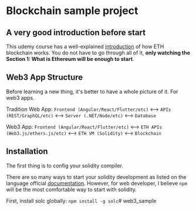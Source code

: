# Blockchain sample project

## A very good introduction before start
This udemy course has a well-explained [introduction](https://bettech.udemy.com/course/ethereum-and-solidity-the-complete-developers-guide/ ) of how ETH blockchain works. You do not have to go through all of it, **only watching the Section 1: What is Ethereum will be enough to start**.

## Web3 App Structure
Before learning a new thing, it's better to have a whole picture of it. For web3 apps.

Tradition Web App: 
`Frontend (Angular/React/Flutter/etc)` <--> `APIs (REST/GraphQL/etc)` <--> `Server (.NET/Node/etc)` <--> `Database`

Web3 App:
`Frontend (Angular/React/Flutter/etc)` <--> `ETH APIs (Web3.js/ethers.js/etc)` <--> `ETH VM (Solidity)` <--> `Blockchain`

## Installation
The first thing is to config your solidity compiler.

There are so many ways to start your solidity development as listed on the language official [documentation](https://docs.soliditylang.org/en/v0.8.15/installing-solidity.html#installing-solidity). However, for web developer, I believe `npm` will be the most comfortable way to start with solidity.

First, install solc globally: `npm install -g solc`# web3_sample
